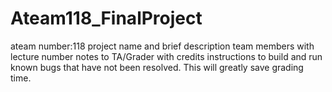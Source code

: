 # Ateam118_FinalProject
ateam number:118
project name and brief description
team members with lecture number
notes to TA/Grader with credits
instructions to build and run
known bugs that have not been resolved.  This will greatly save grading time.
